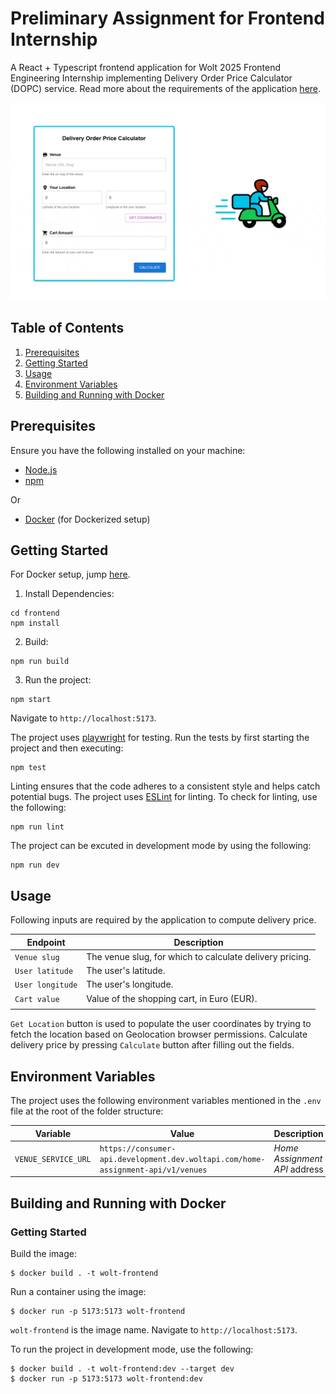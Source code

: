 # **Preliminary Assignment for Frontend Internship**

A React + Typescript frontend application for Wolt 2025 Frontend Engineering Internship implementing Delivery Order Price Calculator (DOPC) service. Read more about the requirements of the application [here](https://github.com/woltapp/frontend-internship-2025).

<img src="./docs/ui.gif" />

## **Table of Contents**

1. [Prerequisites](#prerequisites)
2. [Getting Started](#getting-started)
3. [Usage](#usage)
4. [Environment Variables](#environment-variables)
5. [Building and Running with Docker](#building-and-running-with-docker)

## **Prerequisites**

Ensure you have the following installed on your machine:

- [Node.js](https://nodejs.org/)
- [npm](https://www.npmjs.com/)

Or

- [Docker](https://www.docker.com/) (for Dockerized setup)

## **Getting Started**

For Docker setup, jump [here](#building-and-running-with-docker).

1. Install Dependencies:

```
cd frontend
npm install
```

2. Build:

```
npm run build
```

3. Run the project:

```
npm start
```

Navigate to `http://localhost:5173`.

The project uses [playwright](https://playwright.dev/) for testing. Run the tests by first starting the project and then executing:

```
npm test
```

Linting ensures that the code adheres to a consistent style and helps catch potential bugs. The project uses [ESLint](https://eslint.org/) for linting. To check for linting, use the following:

```
npm run lint
```

The project can be excuted in development mode by using the following:

```
npm run dev
```

## **Usage**

Following inputs are required by the application to compute delivery price.

| Endpoint         | Description                                              |
| ---------------- | -------------------------------------------------------- |
| `Venue slug`     | The venue slug, for which to calculate delivery pricing. |
| `User latitude`  | The user's latitude.                                     |
| `User longitude` | The user's longitude.                                    |
| `Cart value`     | Value of the shopping cart, in Euro (EUR).               |
|                  |                                                          |

`Get Location` button is used to populate the user coordinates by trying to fetch the location based on Geolocation browser permissions. Calculate delivery price by pressing `Calculate` button after filling out the fields.

## **Environment Variables**

The project uses the following environment variables mentioned in the `.env` file at the root of the folder structure:

| Variable            | Value                                                                            | Description                   |
| ------------------- | -------------------------------------------------------------------------------- | ----------------------------- |
| `VENUE_SERVICE_URL` | `https://consumer-api.development.dev.woltapi.com/home-assignment-api/v1/venues` | _Home Assignment API_ address |

## **Building and Running with Docker**

### Getting Started

Build the image:

```
$ docker build . -t wolt-frontend
```

Run a container using the image:

```
$ docker run -p 5173:5173 wolt-frontend
```

`wolt-frontend` is the image name. Navigate to `http://localhost:5173`.

To run the project in development mode, use the following:

```
$ docker build . -t wolt-frontend:dev --target dev
$ docker run -p 5173:5173 wolt-frontend:dev
```
